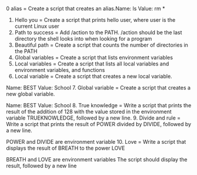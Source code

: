 0 alias = Create a script that creates an alias.Name: ls
Value: rm *
1. Hello you = Create a script that prints hello user, where user is the current Linux user
2. Path to success = Add /action to the PATH. /action should be the last directory the shell looks into when looking for a program
3. Beautiful path = Create a script that counts the number of directories in the PATH
4. Global variables = Create a script that lists environment variables
5. Local variables = Create a script that lists all local variables and environment variables, and functions
6. Local variable = Create a script that creates a new local variable.

Name: BEST
Value: School
7. Global variable = Create a script that creates a new global variable.

Name: BEST
Value: School
8. True knowledge = Write a script that prints the result of the addition of 128 with the value stored in the environment variable TRUEKNOWLEDGE, followed by a new line.
9. Divide and rule = Write a script that prints the result of POWER divided by DIVIDE, followed by a new line.

POWER and DIVIDE are environment variable
10. Love = Write a script that displays the result of BREATH to the power LOVE

BREATH and LOVE are environment variables
The script should display the result, followed by a new line
